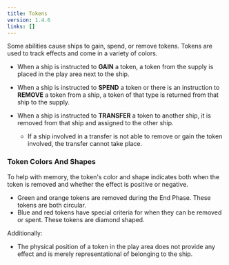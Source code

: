 ```yaml
---
title: Tokens
version: 1.4.6
links: []
---
```


Some abilities cause ships to gain, spend, or remove tokens. Tokens are used to track effects and come in a variety of colors.

- When a ship is instructed to **GAIN** a token, a token from the supply is placed in the play area next to the ship.
- When a ship is instructed to **SPEND** a token or there is an instruction to **REMOVE** a token from a ship, a token of that type is returned from that ship to the supply.

- When a ship is instructed to **TRANSFER** a token to another ship, it is removed from that ship and assigned to the other ship. 
  + If a ship involved in a transfer is not able to remove or gain the token involved, the transfer cannot take place.

### Token Colors And Shapes

To help with memory, the token's color and shape indicates both when the token is removed and whether the effect is positive or negative.

- Green and orange tokens are removed during the End Phase. These tokens are both circular.
- Blue and red tokens have special criteria for when they can be removed or spent. These tokens are diamond shaped.

Additionally:

- The physical position of a token in the play area does not provide any effect and is merely representational of belonging to the ship.